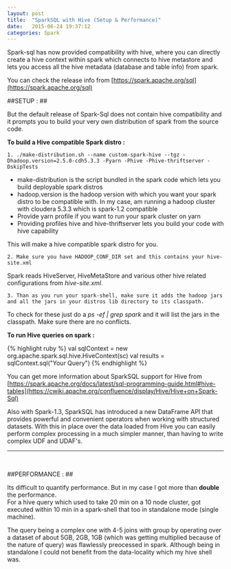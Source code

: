 ```yaml
---
layout: post
title:  "SparkSQL with Hive (Setup & Performance)"
date:   2015-06-24 19:37:12
categories: Spark
---
```


Spark-sql has now provided compatibility with hive, where you can directly create a hive context within spark which connects to hive metastore and lets you access all the hive metadata (database and table info) from spark. 

You can check the release info from [https://spark.apache.org/sql](https://spark.apache.org/sql)
&nbsp;

##SETUP : ##

But the default release of Spark-Sql does not contain hive compatibility and it prompts you to build your very own distribution of spark from the source code.

**To build a Hive compatible Spark distro :**

`1. ./make-distribution.sh --name custom-spark-hive --tgz -Dhadoop.version=2.5.0-cdh5.3.3 -Pyarn -Phive -Phive-thriftserver -DskipTests`
    
   * make-distribution is the script bundled in the spark code which lets you build deployable spark distros
   * hadoop.version is the hadoop version with which you want your spark distro to be compatible with. In my case, am running a hadoop cluster with cloudera 5.3.3 which is spark-1.2 compatible
   * Provide yarn profile if you want to run your spark cluster on yarn
   * Providing profiles hive and hive-thriftserver lets you build your code with hive capability

This will make a hive compatible spark distro for you.

`2. Make sure you have HADOOP_CONF_DIR set and this contains your hive-site.xml`

Spark reads HiveServer, HiveMetaStore and various other hive related configurations from _hive-site.xml_.

`3. Than as you run your spark-shell, make sure it adds the hadoop jars and all the jars in your distros lib directory to its classpath.`

To check for these just do a _ps -ef | grep spark_ and it will list the jars in the classpath. 
    Make sure there are no conflicts.

**To run Hive queries on spark :**

{% highlight ruby %}
 val sqlContext = new org.apache.spark.sql.hive.HiveContext(sc)
val results = sqlContext.sql("Your Query")
 {% endhighlight %}

You can get more information about SparkSQL support for Hive from [https://spark.apache.org/docs/latest/sql-programming-guide.html#hive-tables](https://cwiki.apache.org/confluence/display/Hive/Hive+on+Spark-Sql)

Also with Spark-1.3, SparkSQL has introduced a new DataFrame API that provides powerful and convenient operators when working with structured datasets. With this in place over the data loaded from Hive you can easily perform complex processing in a much simpler manner, than having to write complex UDF and UDAF's.

--------------------------------------------------

&nbsp;

##PERFORMANCE : ##

Its difficult to quantify performance. But in my case I got more than **double** the performance.<br/>
For a hive query which used to take 20 min on a 10 node cluster, got executed within 10 min in a spark-shell that too in standalone mode (single machine).

The query being a complex one with 4-5 joins with group by operating over a dataset of about 5GB, 2GB, 1GB (which was getting multiplied because of the nature of query) was flawlessly preocessed in spark. Although being in standalone I could not benefit from the data-locality which my hive shell was.
